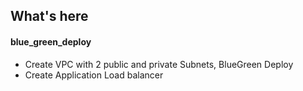 ## What's here 

#### blue_green_deploy  
- Create VPC with 2 public and private Subnets, BlueGreen Deploy
- Create Application Load balancer
